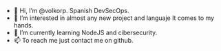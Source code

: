 - 👋 Hi, I’m @volkorp. Spanish DevSecOps.
- 👀 I’m interested in almost any new project and languaje It comes to my hands.
- 🌱 I’m currently learning NodeJS and cibersecurity.
- 📫 To reach me just contact me on github.

<!---
volkorp/volkorp is a ✨ special ✨ repository because its `README.md` (this file) appears on your GitHub profile.
You can click the Preview link to take a look at your changes.
--->
